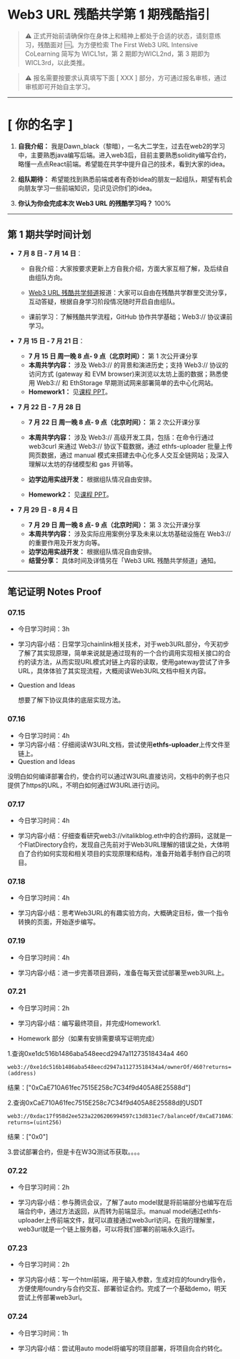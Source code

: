 # Web3 URL 残酷共学第 1 期残酷指引

> ⚠️ 正式开始前请确保你在身体上和精神上都处于合适的状态，请刻意练习，残酷面对 🆒。为方便检索 The First Web3 URL Intensive CoLearning 简写为 WICL1st，第 2 期即为WICL2nd，第 3 期即为 WICL3rd，以此类推。

> ⚠️ 报名需要按要求认真填写下面 [ XXX ] 部分，方可通过报名审核，通过审核即可开始自主学习。

---

# [ 你的名字 ]

1. **自我介绍：**
   我是Dawn_black（黎暗），一名大二学生，过去在web2的学习中，主要熟悉java编写后端。进入web3后，目前主要熟悉solidity编写合约，略懂一点点React前端。希望能在共学中提升自己的技术，看到大家的idea。

2. **组队期待：**
   希望能找到熟悉前端或者有奇妙idea的朋友一起组队，期望有机会向朋友学习一些前端知识，见识见识你们的idea。

3. **你认为你会完成本次 Web3 URL 的残酷学习吗？**
   100%

---

## 第 1 期共学时间计划

- **7 月 8 日 - 7 月 14 日**：
  
  - 自我介绍：大家按要求更新上方自我介绍，方面大家互相了解，及后续自由组队方向。
  
  - [Web3 URL 残酷共学频道](https://t.me/LXDAO/8748)报道：大家可以自由在残酷共学群里交流分享，互动答疑，根据自身学习阶段情况随时开启自由组队。
  
  - 课前学习：了解残酷共学流程，GitHub 协作共学基础；Web3:// 协议课前学习。

- **7 月 15 日 - 7 月 21 日**：
  
  - **7 月 15 日 周一晚 8 点- 9 点（北京时间）：** 第 1 次公开课分享
  - **本周共学内容：** 涉及 Web3://  的背景和演进历史；支持 Web3://  协议的访问方式 (gateway 和 EVM browser)来浏览以太坊上面的数据；熟悉使用 Web3://  和 EthStorage 早期测试网来部署简单的去中心化网站。
  - **Homework1：** 见[课程 PPT](https://docs.google.com/presentation/d/1egJUKJrjC9wjkmOF9sLBkTSwHpd6hl8FXkWehPW7kFk/edit#slide=id.g1754f50a55c_0_11)。

- **7 月 22 日 - 7 月 28 日**
  
  - **7 月 22 日 周一晚 8 点- 9 点（北京时间）：** 第 2 次公开课分享
  
  - **本周共学内容：** 涉及 Web3://  高级开发工具，包括：在命令行通过 web3curl 来通过 Web3://  协议下载数据，通过 ethfs-uploader 批量上传网页数据，通过 manual 模式来搭建去中心化多人交互全链网站；及深入理解以太坊的存储模型和 gas 开销等。
  
  - **边学边用实战开发：** 根据组队情况自由安排。
  
  - **Homework2：** 见[课程 PPT](https://docs.google.com/presentation/d/1egJUKJrjC9wjkmOF9sLBkTSwHpd6hl8FXkWehPW7kFk/edit#slide=id.g1754f50a55c_0_11)。

- **7 月 29 日 - 8 月 4 日**
  
  - **7 月 29 日 周一晚 8 点- 9 点（北京时间）：** 第 3 次公开课分享
  - **本周共学内容：** 涉及实际应用案例分享及未来以太坊基础设施在 Web3://  的重要作用及开发方向等。
  - **边学边用实战开发：** 根据组队情况自由安排。
  - **结营分享：** 具体时间及详情另在「Web3 URL 残酷共学频道」通知。

---

## 笔记证明 Notes Proof

<!-- Content_START -->

### 07.15

- 今日学习时间：3h
- 学习内容小结：日常学习chainlink相关技术，对于web3URL部分，今天初步了解了其实现原理，简单来说就是通过现有的一个合约调用实现相关接口的合约的读方法，从而实现URL模式对链上内容的读取，使用gateway尝试了许多URL，具体体验了其实现流程，大概阅读Web3URL文档中相关内容。
- Question and Ideas
  
  想要了解下协议具体的底层实现方法。
  
  

### 07.16

- 今日学习时间：4h
- 学习内容小结：仔细阅读W3URL文档，尝试使用**ethfs-uploader**上传文件至链上。
- Question and Ideas

没明白如何编译部署合约，使合约可以通过W3URL直接访问，文档中的例子也只提供了https的URL，不明白如何通过W3URL进行访问。


### 07.17

- 今日学习时间：4h

- 学习内容小结：仔细查看研究web3://vitalikblog.eth中的合约源码，这就是一个FlatDirectory合约，发现自己先前对于Web3URL理解的错误之处，大体明白了合约如何实现和相关项目的实现原理和结构，准备开始着手制作自己的项目。

### 07.18

* 今日学习时间：4h

* 学习内容小结：思考Web3URL的有趣实验方向，大概确定目标，做一个指令转换的页面，开始逐步编写。

### 07.19

* 今日学习时间：4h

* 学习内容小结：进一步完善项目源码，准备在每天尝试部署至web3URL上。

### 07.21

* 今日学习时间：2h

* 学习内容小结：编写最终项目，并完成Homework1.

* Homework 部分（如果有安排需要填写证明完成）

1.查询0xe1dc516b1486aba548eecd2947a11273518434a4 460

```
web3://0xe1dc516b1486aba548eecd2947a11273518434a4/ownerOf/460?returns=(address)
```

结果：["0xCaE710A61fec7515E258c7C34f9d405A8E25588d"]

2.查询0xCaE710A61fec7515E258c7C34f9d405A8E25588d的USDT

```
web3://0xdac17f958d2ee523a2206206994597c13d831ec7/balanceOf/0xCaE710A61fec7515E258c7C34f9d405A8E25588d?returns=(uint256)
```

结果：["0x0"]

3.尝试部署合约，但是卡在W3Q测试币获取。。。。

### 07.22

* 今日学习时间：2h

* 学习内容小结：参与腾讯会议，了解了auto model就是将前端部分也编写在后端合约中，通过方法返回，从而转为前端显示。manual model通过ethfs-uploader上传前端文件，就可以直接通过web3url访问。在我的理解里，web3url就是一个链上服务器，可以将我们部署的前端永久运行。

### 07.23

* 今日学习时间：2h

* 学习内容小结：写一个html前端，用于输入参数，生成对应的foundry指令，方便使用foundry与合约交互、部署验证合约。完成了一个基础demo，明天尝试上传部署web3url。


### 07.24

* 今日学习时间：1h

* 学习内容小结：尝试用auto model将编写的项目部署，将项目向合约转化。

<!-- Content_END -->

